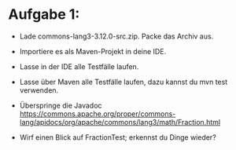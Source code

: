 # Aufgabe 1:
- Lade commons-lang3-3.12.0-src.zip. Packe das Archiv aus.

- Importiere es als Maven-Projekt in deine IDE.
- Lasse in der IDE alle Testfälle laufen.
- Lasse über Maven alle Testfälle laufen, dazu kannst du mvn test verwenden.
- Überspringe die Javadoc https://commons.apache.org/proper/commons-lang/apidocs/org/apache/commons/lang3/math/Fraction.html
- Wirf einen Blick auf FractionTest; erkennst du Dinge wieder?